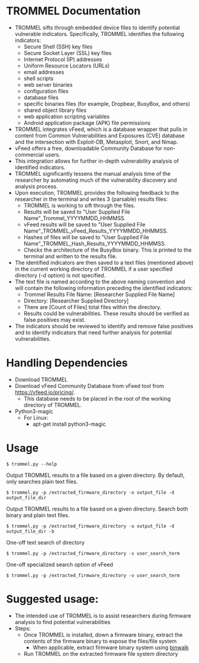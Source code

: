 # TROMMEL Documentation
* TROMMEL sifts through embedded device files to identify potential vulnerable indicators. Specifically, TROMMEL identifies the following indicators:
	* Secure Shell (SSH) key files
	* Secure Socket Layer (SSL) key files
	* Internet Protocol (IP) addresses
	* Uniform Resource Locators (URLs)
	* email addresses
	* shell scripts
	* web server binaries
	* configuration files
	* database files
	* specific binaries files (for example, Dropbear, BusyBox, and others)
	* shared object library files
	* web application scripting variables
	* Android application package (APK) file permissions
* TROMMEL integrates vFeed, which is a database wrapper that pulls in content from Common Vulnerabilities and Exposures (CVE) database and the intersection with Exploit-DB, Metasploit, Snort, and Nmap.
* vFeed offers a free, downloadable Community Database for non-commercial users.
* This integration allows for further in-depth vulnerability analysis of identified indicators.
* TROMMEL significantly lessens the manual analysis time of the researcher by automating much of the vulnerability discovery and analysis process.
* Upon execution, TROMMEL provides the following feedback to the researcher in the terminal and writes 3 (parsable) results files:
	* TROMMEL is working to sift through the files.
	* Results will be saved to "User Supplied File Name"_Trommel_YYYYMMDD_HHMMSS.
	* vFeed results will be saved to "User Supplied File Name"_TROMMEL_vFeed_Results_YYYYMMDD_HHMMSS.
	* Hashes of files will be saved to "User Supplied File Name"_TROMMEL_Hash_Results_YYYYMMDD_HHMMSS.
	* Checks the architecture of the BusyBox binary. This is printed to the terminal and written to the results file.
* The identified indicators are then saved to a text files (mentioned above) in the current working directory of TROMMEL if a user specified directory (-d option) is not specified.
* The text file is named according to the above naming convention and will contain the following information preceding the identified indicators:
	* Trommel Results File Name: [Researcher Supplied File Name]
	* Directory: [Researcher Supplied Directory]
	* There are [Count of Files] total files within the directory.
	* Results could be vulnerabilities. These results should be verified as false positives may exist.
* The indicators should be reviewed to identify and remove false positives and to identify indicators that need further analysis for potential vulnerabilities.


# Handling Dependencies
* Download TROMMEL
* Download vFeed Community Database from vFeed tool from https://vfeed.io/pricing/.
	* This database needs to be placed in the root of the working directory of TROMMEL.
* Python3-magic
	* For Linux:
		* apt-get install python3-magic

# Usage
```
$ trommel.py --help
```
Output TROMMEL results to a file based on a given directory. By default, only searches plain text files.
```
$ trommel.py -p /extracted_firmware_directory -o output_file -d output_file_dir
```
Output TROMMEL results to a file based on a given directory. Search both binary and plain text files.
```
$ trommel.py -p /extracted_firmware_directory -o output_file -d output_file_dir -b
```
One-off text search of directory
```
$ trommel.py -p /extracted_firmware_directory -s user_search_term
```
One-off specialized search option of vFeed
```
$ trommel.py -p /extracted_firmware_directory -v user_search_term
```


# Suggested usage:
* The intended use of TROMMEL is to assist researchers during firmware analysis to find potential vulnerabilities
* Steps:
	* Once TROMMEL is installed, down a firmware binary, extract the contents of the firmware binary to expose the files/file system
		* When applicable, extract firmware binary system using [binwalk](https://github.com/devttys0/binwalk)
	* Run TROMMEL on the extracted firmware file system directory
